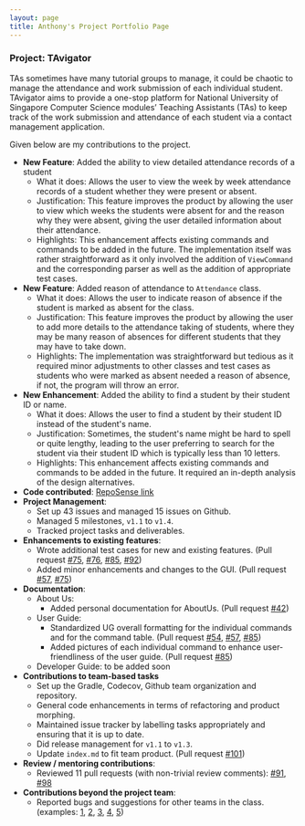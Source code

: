 ```yaml
---
layout: page
title: Anthony's Project Portfolio Page
---
```


### Project: TAvigator

TAs sometimes have many tutorial groups to manage, it could be chaotic to manage the attendance and work submission of
each individual student. TAvigator aims to provide a one-stop platform for National University of Singapore
Computer Science modules’ Teaching Assistants (TAs) to keep track of the work submission and attendance of each student
via a contact management application.

Given below are my contributions to the project.
* **New Feature**: Added the ability to view detailed attendance records of a student
  * What it does: Allows the user to view the week by week attendance records of a student whether they were present or absent.
  * Justification: This feature improves the product by allowing the user to view which weeks the students were absent for and the reason why they were absent, giving the user detailed information about their attendance.
  * Highlights: This enhancement affects existing commands and commands to be added in the future. The implementation itself was rather straightforward as it only involved the addition of `ViewCommand` and the corresponding parser as well as the addition of appropriate test cases. 
* **New Feature**: Added reason of attendance to `Attendance` class.
  * What it does: Allows the user to indicate reason of absence if the student is marked as absent for the class.
  * Justification: This feature improves the product by allowing the user to add more details to the attendance taking of students, where they may be many reason of absences for different students that they may have to take down.
  * Highlights: The implementation was straightforward but tedious as it required minor adjustments to other classes and test cases as students who were marked as absent needed a reason of absence, if not, the program will throw an error.
* **New Enhancement**: Added the ability to find a student by their student ID or name.
  * What it does: Allows the user to find a student by their student ID instead of the student's name.
  * Justification: Sometimes, the student's name might be hard to spell or quite lengthy, leading to the user preferring to search for the student via their student ID which is typically less than 10 letters.
  * Highlights: This enhancement affects existing commands and commands to be added in the future. It required an in-depth analysis of the design alternatives.
* **Code contributed**: [RepoSense link](https://nus-cs2103-ay2324s1.github.io/tp-dashboard/?search=&sort=groupTitle&sortWithin=title&timeframe=commit&mergegroup=&groupSelect=groupByRepos&breakdown=true&checkedFileTypes=docs~functional-code~test-code&since=2023-09-22&tabOpen=true&tabType=authorship&tabAuthor=anthonytamzil&tabRepo=AY2324S1-CS2103T-T09-4%2Ftp%5Bmaster%5D&authorshipIsMergeGroup=false&authorshipFileTypes=&authorshipIsBinaryFileTypeChecked=false&authorshipIsIgnoredFilesChecked=false)
* **Project Management**:
  * Set up 43 issues and managed 15 issues on Github.
  * Managed 5 milestones, `v1.1` to `v1.4`.
  * Tracked project tasks and deliverables.
* **Enhancements to existing features**: 
  * Wrote additional test cases for new and existing features. (Pull request [#75](https://github.com/AY2324S1-CS2103T-T09-4/tp/pull/75), [#76](https://github.com/AY2324S1-CS2103T-T09-4/tp/pull/76), [#85](https://github.com/AY2324S1-CS2103T-T09-4/tp/pull/85), [#92](https://github.com/AY2324S1-CS2103T-T09-4/tp/pull/92))
  * Added minor enhancements and changes to the GUI. (Pull request [#57](https://github.com/AY2324S1-CS2103T-T09-4/tp/pull/57), [#75](https://github.com/AY2324S1-CS2103T-T09-4/tp/pull/75))
* **Documentation**:
  * About Us:
    * Added personal documentation for AboutUs. (Pull request [#42](https://github.com/AY2324S1-CS2103T-T09-4/tp/pull/42))
  * User Guide: 
    * Standardized UG overall formatting for the individual commands and for the command table. (Pull request [#54](https://github.com/AY2324S1-CS2103T-T09-4/tp/pull/54), [#57](https://github.com/AY2324S1-CS2103T-T09-4/tp/pull/57), [#85](https://github.com/AY2324S1-CS2103T-T09-4/tp/pull/85))
    * Added pictures of each individual command to enhance user-friendliness of the user guide. (Pull request [#85](https://github.com/AY2324S1-CS2103T-T09-4/tp/pull/85))
  * Developer Guide: to be added soon
* **Contributions to team-based tasks**
  * Set up the Gradle, Codecov, Github team organization and repository.
  * General code enhancements in terms of refactoring and product morphing.
  * Maintained issue tracker by labelling tasks appropriately and ensuring that it is up to date.
  * Did release management for `v1.1` to `v1.3`.
  * Update `index.md` to fit team product. (Pull request [#101](https://github.com/AY2324S1-CS2103T-T09-4/tp/pull/101))
* **Review / mentoring contributions**: 
  * Reviewed 11 pull requests (with non-trivial review comments): [#91](https://github.com/AY2324S1-CS2103T-T09-4/tp/pull/91), [#98](https://github.com/AY2324S1-CS2103T-T09-4/tp/pull/98)
* **Contributions beyond the project team**: 
  * Reported bugs and suggestions for other teams in the class. (examples: [1](https://github.com/AY2324S1-CS2103T-W09-2/tp/issues/158), [2](https://github.com/AY2324S1-CS2103T-W09-2/tp/issues/155), [3](https://github.com/AY2324S1-CS2103T-W09-2/tp/issues/182), [4](https://github.com/AY2324S1-CS2103T-W09-2/tp/issues/187), [5](https://github.com/AY2324S1-CS2103T-W09-2/tp/issues/189))